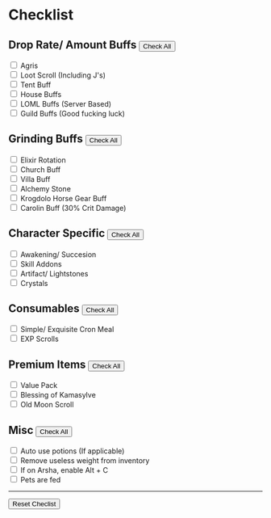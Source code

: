 <script>
		const agris = document.getElementById("agris");
		const lootscroll = document.getElementById("lootscroll");
		const tentbuff = document.getElementById("tentbuff");
		const housebuff = document.getElementById("housebuff");
		const lomlbuff = document.getElementById("lomlbuff");
		const guildbuff = document.getElementById("guildbuff");
		const dropbuffs = [agris, lootscroll, tentbuff, housebuff, lomlbuff, guildbuff];
		
		
		const churchbuff = document.getElementById("churchbuff");
		const villabuff = document.getElementById("villabuff");
		const alchstone = document.getElementById("alchstone");
		const kroggear = document.getElementById("kroggear");
		const carolinbuff = document.getElementById("carolinbuff");
		const grindbuffs = [churchbuff, villabuff, alchstone, kroggear, carolinbuff];
		
		
		const awaksucc = document.getElementById("awaksucc");
		const skilladdons = document.getElementById("skilladdons");
		const artifacts = document.getElementById("artifacts");
		const crystals = document.getElementById("crystals");
		const character = [awaksucc, skilladdons, artifacts, crystals];
		
		
		const cronmeal = document.getElementById("cronmeal");
		const elixirs = document.getElementById("elixirs");
		const expscroll = document.getElementById("expscroll");
		const consumables = [elixirs, cronmeal, expscroll];
		
		
		const valuepack = document.getElementById("valuepack");
		const kamablessing = document.getElementById("kamablessing");
		const oldmoonscroll = document.getElementById("oldmoonscroll");
		const premium = [valuepack, kamablessing, oldmoonscroll];
		
		
		const autopot = document.getElementById("autopot");
		const removeweight = document.getElementById("removeweight");
		const altc = document.getElementById("altc");
		const feedpets = document.getElementById("feedpets");
		const misc = [autopot, removeweight, altc, feedpets];
		
		
	function selectAllInGroup(arr) {
		for(const item in arr){
			item.checked = true;
		}
	}
	
	function resetAll(){
		const allItems = [dropbuffs, grindbuffs, character, consumables, premium, misc];
		for(const item in allItems){
			item.checked = false;
		}
	}
</script>


# Checklist

## Drop Rate/ Amount Buffs <button type="button" onclick="selectAllInGroup(dropbuffs);" id="btn_drops">Check All</button>
<input type="checkbox" id="agris" name="agris" value="agris"><label for="agris"> Agris</label><br>
<input type="checkbox" id="lootscroll" name="lootscroll" value="lootscroll"><label for="lootscroll"> Loot Scroll (Including J's)</label><br>
<input type="checkbox" id="tentbuff" name="tentbuff" value="tentbuff"><label for="tentbuff"> Tent Buff</label><br>
<input type="checkbox" id="housebuff" name="housebuff" value="housebuff"><label for="housebuff"> House Buffs</label><br>
<input type="checkbox" id="lomlbuff" name="lomlbuff" value="lomlbuff"><label for="lomlbuff"> LOML Buffs (Server Based)</label><br>
<input type="checkbox" id="guildbuff" name="guildbuff" value="guildbuff"><label for="guildbuff"> Guild Buffs (Good fucking luck)</label><br>


## Grinding Buffs <button type="button" onclick="selectAllInGroup(grindbuffs);" id="btn_grinding">Check All</button>
<input type="checkbox" id="elixirs" name="elixirs" value="elixirs"><label for="elixirs"> Elixir Rotation</label><br>
<input type="checkbox" id="churchbuff" name="churchbuff" value="churchbuff"><label for="churchbuff"> Church Buff</label><br>
<input type="checkbox" id="villabuff" name="villabuff" value="villabuff"><label for="villabuff"> Villa Buff</label><br>
<input type="checkbox" id="alchstone" name="alchstone" value="alchstone"><label for="alchstone"> Alchemy Stone</label><br>
<input type="checkbox" id="kroggear" name="kroggear" value="kroggear"><label for="kroggear"> Krogdolo Horse Gear Buff</label><br>
<input type="checkbox" id="carolinbuff" name="carolinbuff" value="carolinbuff"><label for="carolinbuff"> Carolin Buff (30% Crit Damage)</label><br>


## Character Specific <button type="button" onclick="selectAllInGroup(character);" id="btn_chararcter">Check All</button>
<input type="checkbox" id="awaksucc" name="awaksucc" value="awaksucc"><label for="awaksucc"> Awakening/ Succesion</label><br>
<input type="checkbox" id="skilladdons" name="skilladdons" value="skilladdons"><label for="skilladdons"> Skill Addons</label><br>
<input type="checkbox" id="artifacts" name="artifacts" value="artifacts"><label for="artifacts"> Artifact/ Lightstones</label><br>
<input type="checkbox" id="crystals" name="crystals" value="crystals"><label for="crystals"> Crystals</label><br>


## Consumables <button type="button" onclick="selectAllInGroup(consumables);" id="btn_consumables">Check All</button>
<input type="checkbox" id="cronmeal" name="cronmeal" value="cronmeal"><label for="cronmeal"> Simple/ Exquisite Cron Meal</label><br>
<input type="checkbox" id="expscroll" name="expscroll" value="expscroll"><label for="expscroll"> EXP Scrolls</label><br>


## Premium Items <button type="button" onclick="selectAllInGroup(premium);">Check All</button>
<input type="checkbox" id="valuepack" name="valuepack" value="valuepack"><label for="valuepack"> Value Pack</label><br>
<input type="checkbox" id="kamablessing" name="kamablessing" value="kamablessing"><label for="kamablessing"> Blessing of Kamasylve</label><br>
<input type="checkbox" id="oldmoonscroll" name="oldmoonscroll" value="oldmoonscroll"><label for="oldmoonscroll"> Old Moon Scroll</label><br>


## Misc <button type="button" onclick="selectAllInGroup(misc);" id="btn_misc">Check All</button>
<input type="checkbox" id="autopot" name="autopot" value="autopot"><label for="autopot"> Auto use potions (If applicable)</label><br>
<input type="checkbox" id="removeweight" name="removeweight" value="removeweight"><label for="removeweight"> Remove useless weight from inventory</label><br>
<input type="checkbox" id="altc" name="altc" value="altc"><label for="altc"> If on Arsha, enable Alt + C</label><br>
<input type="checkbox" id="feedpets" name="feedpets" value="feedpets"><label for="feedpets"> Pets are fed</label><br>

<hr>

<button type="button" onclick="resetAll();">Reset Checlist</button>

<!-- Full Reset Button
<button type="button" onclick="selectAllInGroup(dropbuffs);">Reset Checlist</button>

# --Once everything is TICKED ---
	Big giant green letters "Grind Ready" Otherwise "Not Grind Ready"
	
Tips go to my bank account pls -->